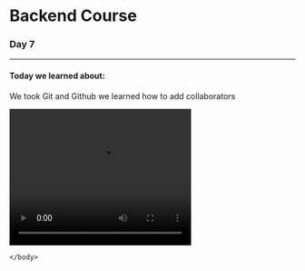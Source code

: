 <!DOCTYPE html>
<html lang="en">
<head>
    <meta charset="UTF-8">
    <meta http-equiv="X-UA-Compatible" content="IE=edge">
    <meta name="viewport" content="width=device-width, initial-scale=1.0">
</head>
<body>
    <h1>Backend Course</h1>
    <h3>Day 7</h3>
    <hr>
    <h4>Today we learned about:</h4>
    <p>We took Git and Github we learned how to add collaborators</p>
    <video width="320" height="240" controls>
        <source src="/Screen Recording 2023-11-28 at 7.36.06 PM.mov" type="video/mp4">
        </video>

    </body>
</html>